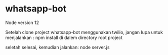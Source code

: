 # whatsapp-bot

Node version 12

Setelah clone project whatsapp-bot menggunakan twilio, jangan lupa untuk menjalankan :
npm install
di dalem directory root project

seletah selesai, kemudian jalankan:
node server.js
